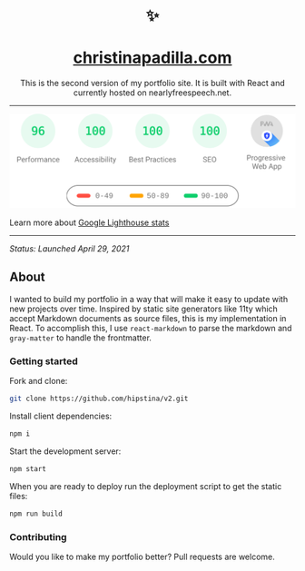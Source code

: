 <h1 align="center"> ✨ </h1>
<h1 align="center"> <a href="https://christinapadilla.com/" target="_blank">christinapadilla.com </a></h1>
<p align="center">This is the second version of my portfolio site. It is built with React and currently hosted on nearlyfreespeech.net. </p>
<hr>

![Google lighthouse rating 95 Performance, 100 Accessibility, 100 Best Practices, 100 SEO](https://raw.githubusercontent.com/hipstina/v2/9705984286e9a2784f42f4c0b47171c4e45d83e6/src/assets/lighthouse.svg "Google lighthouse rating as of April 30 2021") 

Learn more about [Google Lighthouse stats](https://developers.google.com/web/tools/lighthouse/)

<hr>

*Status: Launched April 29, 2021*
## About
I wanted to build my portfolio in a way that will make it easy to update with new projects over time. Inspired by static site generators like 11ty which accept Markdown documents as source files, this is my implementation in React. To accomplish this, I use `react-markdown` to parse the markdown and `gray-matter` to handle the frontmatter. 
### Getting started

Fork and clone:
```sh
git clone https://github.com/hipstina/v2.git
```


Install client dependencies:
```sh
npm i
```

Start the development server:
```sh
npm start
```

When you are ready to deploy run the deployment script to get the static files:
```sh
npm run build
```



### Contributing
Would you like to make my portfolio better? Pull requests are welcome. 